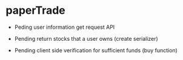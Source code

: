 # paperTrade



- Peding user information get request API

- Pending return stocks that a user owns (create serializer)

- Pending client side verification for sufficient funds (buy function) 